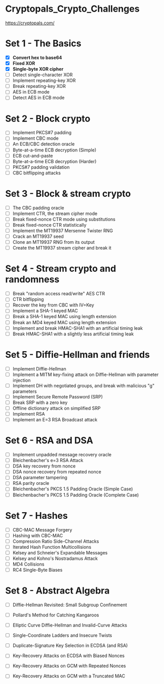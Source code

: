 # Cryptopals_Crypto_Challenges
https://cryptopals.com/

# Set 1 - The Basics
- [X] **Convert hex to base64**
- [X] **Fixed XOR**
- [X] **Single-byte XOR cipher**
- [ ] Detect single-character XOR
- [ ] Implement repeating-key XOR
- [ ] Break repeating-key XOR
- [ ] AES in ECB mode
- [ ] Detect AES in ECB mode

# Set 2 - Block crypto
- [ ] Implement PKCS#7 padding
- [ ] Implement CBC mode
- [ ] An ECB/CBC detection oracle
- [ ] Byte-at-a-time ECB decryption (Simple)
- [ ] ECB cut-and-paste
- [ ] Byte-at-a-time ECB decryption (Harder)
- [ ] PKCS#7 padding validation
- [ ] CBC bitflipping attacks

# Set 3 - Block & stream crypto
- [ ] The CBC padding oracle
- [ ] Implement CTR, the stream cipher mode
- [ ] Break fixed-nonce CTR mode using substitutions
- [ ] Break fixed-nonce CTR statistically
- [ ] Implement the MT19937 Mersenne Twister RNG
- [ ] Crack an MT19937 seed
- [ ] Clone an MT19937 RNG from its output
- [ ] Create the MT19937 stream cipher and break it

# Set 4 - Stream crypto and randomness
- [ ] Break "random access read/write" AES CTR
- [ ] CTR bitflipping
- [ ] Recover the key from CBC with IV=Key
- [ ] Implement a SHA-1 keyed MAC
- [ ] Break a SHA-1 keyed MAC using length extension
- [ ] Break an MD4 keyed MAC using length extension
- [ ] Implement and break HMAC-SHA1 with an artificial timing leak
- [ ] Break HMAC-SHA1 with a slightly less artificial timing leak

# Set 5 - Diffie-Hellman and friends
- [ ] Implement Diffie-Hellman
- [ ] Implement a MITM key-fixing attack on Diffie-Hellman with parameter injection
- [ ] Implement DH with negotiated groups, and break with malicious "g" parameters
- [ ] Implement Secure Remote Password (SRP)
- [ ] Break SRP with a zero key
- [ ] Offline dictionary attack on simplified SRP
- [ ] Implement RSA
- [ ] Implement an E=3 RSA Broadcast attack

# Set 6 - RSA and DSA
- [ ] Implement unpadded message recovery oracle
- [ ] Bleichenbacher's e=3 RSA Attack
- [ ] DSA key recovery from nonce
- [ ] DSA nonce recovery from repeated nonce
- [ ] DSA parameter tampering
- [ ] RSA parity oracle
- [ ] Bleichenbacher's PKCS 1.5 Padding Oracle (Simple Case)
- [ ] Bleichenbacher's PKCS 1.5 Padding Oracle (Complete Case)

# Set 7 - Hashes
- [ ] CBC-MAC Message Forgery
- [ ] Hashing with CBC-MAC
- [ ] Compression Ratio Side-Channel Attacks
- [ ] Iterated Hash Function Multicollisions
- [ ] Kelsey and Schneier's Expandable Messages
- [ ] Kelsey and Kohno's Nostradamus Attack
- [ ] MD4 Collisions
- [ ] RC4 Single-Byte Biases

# Set 8 - Abstract Algebra
- [ ] Diffie-Hellman Revisited: Small Subgroup Confinement
- [ ] Pollard's Method for Catching Kangaroos
- [ ] Elliptic Curve Diffie-Hellman and Invalid-Curve Attacks
- [ ] Single-Coordinate Ladders and Insecure Twists
- [ ] Duplicate-Signature Key Selection in ECDSA (and RSA)
- [ ] Key-Recovery Attacks on ECDSA with Biased Nonces
- [ ] Key-Recovery Attacks on GCM with Repeated Nonces
- [ ] Key-Recovery Attacks on GCM with a Truncated MAC


